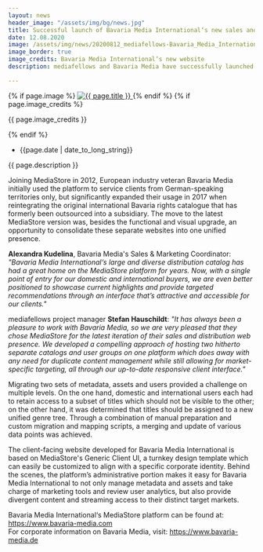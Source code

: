 ```yaml
---
layout: news
header_image: "/assets/img/bg/news.jpg"
title: Successful launch of Bavaria Media International‘s new sales and distribution website
date: 12.08.2020
image: /assets/img/news/20200812_mediafellows-Bavaria_Media_International_Press_Release.jpg
image_border: true
image_credits: Bavaria Media International‘s new website
description: mediafellows and Bavaria Media have successfully launched Bavaria Media International‘s new sales and distribution website by leveraging the latest version of the MediaStore platform, a cloud-based solution focusing on catalog and asset management and tailored client-facing sales platforms featuring state-of-the-art video streaming, easy-to-use marketing tools and granular access controls.

---
```


<div class="row">
    <div class="col-xl-4 col-lg-4 col-md-12">
        <div class="s-details-img mb-30">
          {% if page.image %}
          <a href="{{ page.image }}" class="view">
            <img src="{{ page.image }}" class="border" alt="{{ page.title }}">  
          </a>
          {% endif %}
          {% if page.image_credits %}
          <p>{{ page.image_credits }}</p>
          {% endif %}
        </div>
    </div>
    <div class="col-xl-8 col-lg-8 col-md-12">
        <div class="service-details mb-40">
          <div class="meta-info">
              <ul>
                  <li class="posts-time">{{page.date | date_to_long_string}}</li>
              </ul>
          </div>
          <p>{{ page.description }}</p>
          <p>
Joining MediaStore in 2012, European industry veteran Bavaria Media initially used the platform to service clients from German-speaking territories only, but significantly expanded their usage in 2017 when reintegrating the original international Bavaria rights catalogue that has formerly been outsourced into a subsidiary. The move to the latest MediaStore version was, besides the functional and visual upgrade, an opportunity to consolidate these separate websites into one unified presence.</p>
        </div>
    </div>
</div>
<div class="row">
    <div class="col-xl-12 col-lg-12">
        <div class="service-details mb-40">
          <p>
<strong>Alexandra Kudelina</strong>, Bavaria Media's Sales & Marketing Coordinator: <i>"Bavaria Media International‘s large and diverse distribution catalog has had a great home on the MediaStore platform for years. Now, with a single point of entry for our domestic and international buyers, we are even better positioned to showcase current highlights and provide targeted recommendations through an interface that’s attractive and accessible for our clients."</i>
          </p>
          <p>
mediafellows project manager <strong>Stefan Hauschildt</strong>: <i>"It has always been a pleasure to work with Bavaria Media, so we are very pleased that they chose MediaStore for the latest iteration of their sales and distribution web presence. We developed a compelling approach of hosting two hitherto separate catalogs and user groups on one platform which does away with any need for duplicate content management while still allowing for market-specific targeting, all through our up-to-date responsive client interface."</i>
          </p>
          <p>
Migrating two sets of metadata, assets and users provided a challenge on multiple levels. On the one hand, domestic and international users each had to retain access to a subset of titles which should not be visible to the other; on the other hand, it was determined that titles should be assigned to a new unified genre tree. Through a combination of manual preparation and custom migration and mapping scripts, a merging and update of various data points was achieved.
          </p>
          <p>
The client-facing website developed for Bavaria Media International is based on MediaStore's Generic Client UI, a turnkey design template which can easily be customized to align with a specific corporate identity. Behind the scenes, the platform’s administrative portion makes it easy for Bavaria Media International to not only manage metadata and assets and take charge of marketing tools and review user analytics, but also provide divergent content and streaming access to their distinct target markets.
          </p>
          <p>
Bavaria Media International‘s MediaStore platform can be found at: <a href="https://www.bavaria-media.com" target="blank">https://www.bavaria-media.com</a> 
          <br>
For corporate information on Bavaria Media, visit: <a href="https://www.bavaria-media.de" target="blank">https://www.bavaria-media.de</a>
          </p>
        </div>
    </div>
</div>
